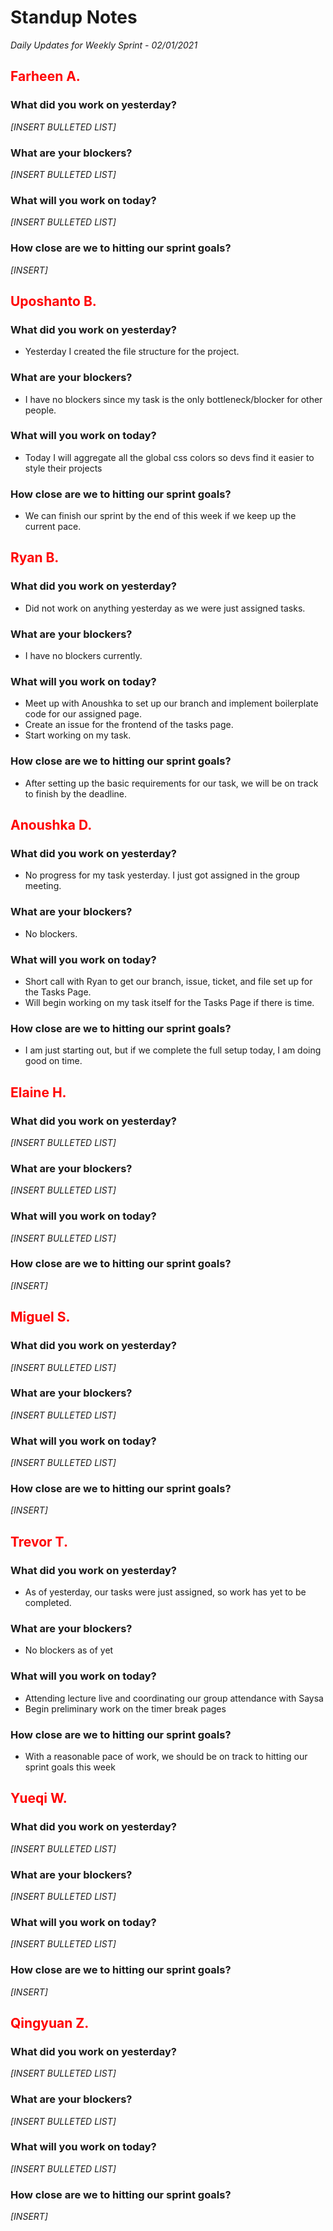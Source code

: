 # Standup Notes
*Daily Updates for Weekly Sprint - 02/01/2021*

## <span style="color: red;">Farheen A.</span> 

### What did you work on yesterday?
*[INSERT BULLETED LIST]*

### What are your blockers?
*[INSERT BULLETED LIST]*

### What will you work on today?
*[INSERT BULLETED LIST]*

### How close are we to hitting our sprint goals?
*[INSERT]*

## <span style="color: red;">Uposhanto B.</span> 

### What did you work on yesterday?
- Yesterday I created the file structure for the project. 

### What are your blockers?
- I have no blockers since my task is the only bottleneck/blocker for other people. 

### What will you work on today?
- Today I will aggregate all the global css colors so devs find it easier to style their projects

### How close are we to hitting our sprint goals?
- We can finish our sprint by the end of this week if we keep up the current pace.

## <span style="color: red;">Ryan B.</span>

### What did you work on yesterday?
- Did not work on anything yesterday as we were just assigned tasks.

### What are your blockers?
- I have no blockers currently.

### What will you work on today?
- Meet up with Anoushka to set up our branch and implement boilerplate code for our assigned page.
- Create an issue for the frontend of the tasks page.
- Start working on my task.

### How close are we to hitting our sprint goals?
- After setting up the basic requirements for our task, we will be on track to finish by the deadline.

## <span style="color: red;">Anoushka D.</span>

### What did you work on yesterday?
- No progress for my task yesterday. I just got assigned in the group meeting.

### What are your blockers?
- No blockers.

### What will you work on today?
- Short call with Ryan to get our branch, issue, ticket, and file set up for the Tasks Page.
- Will begin working on my task itself for the Tasks Page if there is time.

### How close are we to hitting our sprint goals?
- I am just starting out, but if we complete the full setup today, I am doing good on time.

## <span style="color: red;">Elaine H.</span>

### What did you work on yesterday?
*[INSERT BULLETED LIST]*

### What are your blockers?
*[INSERT BULLETED LIST]*

### What will you work on today?
*[INSERT BULLETED LIST]*

### How close are we to hitting our sprint goals?
*[INSERT]*

## <span style="color: red;">Miguel S.</span>

### What did you work on yesterday?
*[INSERT BULLETED LIST]*

### What are your blockers?
*[INSERT BULLETED LIST]*

### What will you work on today?
*[INSERT BULLETED LIST]*

### How close are we to hitting our sprint goals?
*[INSERT]*

## <span style="color: red;">Trevor T.</span>

### What did you work on yesterday?
- As of yesterday, our tasks were just assigned, so work has yet to be completed.

### What are your blockers?
- No blockers as of yet

### What will you work on today?
- Attending lecture live and coordinating our group attendance with Saysa
- Begin preliminary work on the timer break pages

### How close are we to hitting our sprint goals?
- With a reasonable pace of work, we should be on track to hitting our sprint goals this week

## <span style="color: red;">Yueqi W.</span>

### What did you work on yesterday?
*[INSERT BULLETED LIST]*

### What are your blockers?
*[INSERT BULLETED LIST]*

### What will you work on today?
*[INSERT BULLETED LIST]*

### How close are we to hitting our sprint goals?
*[INSERT]*

## <span style="color: red;">Qingyuan Z.</span>

### What did you work on yesterday?
*[INSERT BULLETED LIST]*

### What are your blockers?
*[INSERT BULLETED LIST]*

### What will you work on today?
*[INSERT BULLETED LIST]*

### How close are we to hitting our sprint goals?
*[INSERT]*
